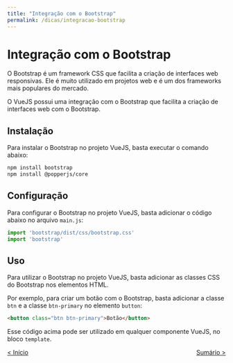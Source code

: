 ```yaml
---
title: "Integração com o Bootstrap"
permalink: /dicas/integracao-bootstrap
---
```


# Integração com o Bootstrap

O Bootstrap é um framework CSS que facilita a criação de interfaces web responsivas. Ele é muito utilizado em projetos web e é um dos frameworks mais populares do mercado.

O VueJS possui uma integração com o Bootstrap que facilita a criação de interfaces web com o Bootstrap.

## Instalação

Para instalar o Bootstrap no projeto VueJS, basta executar o comando abaixo:

```bash
npm install bootstrap
npm install @popperjs/core
```

## Configuração

Para configurar o Bootstrap no projeto VueJS, basta adicionar o código abaixo no arquivo `main.js`:

```js
import 'bootstrap/dist/css/bootstrap.css'
import 'bootstrap'
```

## Uso

Para utilizar o Bootstrap no projeto VueJS, basta adicionar as classes CSS do Bootstrap nos elementos HTML.

Por exemplo, para criar um botão com o Bootstrap, basta adicionar a classe `btn` e a classe `btn-primary` no elemento `button`:

```html
<button class="btn btn-primary">Botão</button>
```

Esse código acima pode ser utilizado em qualquer componente VueJS, no bloco `template`.


<span style="display: flex; justify-content: space-between;"><span>[&lt; Início](. "Anterior")</span> <span>[Sumário &gt;](../ "Próximo")</span></span>